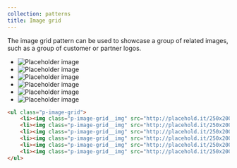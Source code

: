 ```yaml
---
collection: patterns
title: Image grid
---
```


The image grid pattern can be used to showcase a group of related images, such as a group of customer or partner logos.

<ul class="p-image-grid">
    <li><img class="p-image-grid__img" src="http://placehold.it/250x200" alt="Placeholder image" /></li>
    <li><img class="p-image-grid__img" src="http://placehold.it/250x200" alt="Placeholder image" /></li>
    <li><img class="p-image-grid__img" src="http://placehold.it/250x200" alt="Placeholder image" /></li>
    <li><img class="p-image-grid__img" src="http://placehold.it/250x200" alt="Placeholder image" /></li>
    <li><img class="p-image-grid__img" src="http://placehold.it/250x200" alt="Placeholder image" /></li>
    <li><img class="p-image-grid__img" src="http://placehold.it/250x200" alt="Placeholder image" /></li>
</ul>

```html
<ul class="p-image-grid">
    <li><img class="p-image-grid__img" src="http://placehold.it/250x200" alt="Placeholder image" /></li>
    <li><img class="p-image-grid__img" src="http://placehold.it/250x200" alt="Placeholder image" /></li>
    <li><img class="p-image-grid__img" src="http://placehold.it/250x200" alt="Placeholder image" /></li>
    <li><img class="p-image-grid__img" src="http://placehold.it/250x200" alt="Placeholder image" /></li>
    <li><img class="p-image-grid__img" src="http://placehold.it/250x200" alt="Placeholder image" /></li>
    <li><img class="p-image-grid__img" src="http://placehold.it/250x200" alt="Placeholder image" /></li>
</ul>
```
